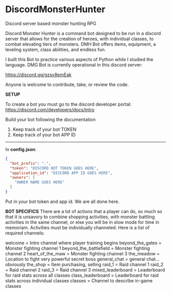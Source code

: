 # DiscordMonsterHunter
Discord server based monster hunting RPG


Discord Monster Hunter is a command bot designed to be run in a discord server that allows for the creation of heroes, with individual classes, to combat elevating tiers of monsters. DMH Bot offers items, equipment, a leveling system, class abilities, and endless fun. 

I built this Bot to practice various aspects of Python while I studied the language. DMG Bot is currently operational in this discord server:

https://discord.gg/gzsv8emEak 

Anyone is welcome to contribute, take, or review the code. 

**SETUP**

To create a bot you must go to the discord developer portal: https://discord.com/developers/docs/intro

Build your bot following the documentation

1. Keep track of your bot TOKEN
2. Keep track of your bot APP ID
___________________________________________________________________________________

In **config.json**:
```json
{
  "bot_prefix": ".",
  "token": "DISCORD BOT TOKEN GOES HERE",
  "application_id": "DISCORD APP ID GOES HERE",
  "owners": [
    "OWNER NAME GOES HERE"
  ]
}
```
Put in your bot token and app id. We are all done here. 

**BOT SPECIFICS**
There are a lot of actions that a player can do, so much so that it is unsavory to combine shopping activities, with monster battling activities in the same channel, or else you will be in slow mode for time in memoriam. Activities must be individually channeled. Here is a list of required channels:

welcome = Intro channel where player training begins
beyond_the_gates = Monster fighting channel 1
beyond_the_battlefield = Monster fighting channel 2
heart_of_the_maw = Monster fighting channel 3
the_meadow = Location to fight very powerful secret boss
general_chat = general chat... obviously
the_shop = Item purchasing, selling
raid_1 = Raid channel 1
raid_2 = Raid channel 2
raid_3 = Raid channel 3
mixed_leaderboard = Leaderboard for raid stats across all classes
class_leaderboard = Leaderboard for raid stats across individual classes
classes = Channel to describe in-game classes 
